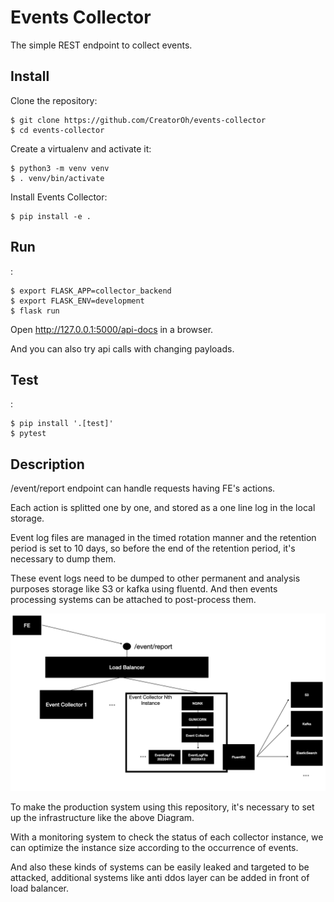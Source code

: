 Events Collector
======

The simple REST endpoint to collect events.


Install
-------

Clone the repository:

    $ git clone https://github.com/CreatorOh/events-collector
    $ cd events-collector

Create a virtualenv and activate it:

    $ python3 -m venv venv
    $ . venv/bin/activate

Install Events Collector:

    $ pip install -e .

Run
---

:

    $ export FLASK_APP=collector_backend
    $ export FLASK_ENV=development
    $ flask run


Open http://127.0.0.1:5000/api-docs in a browser.

And you can also try api calls with changing payloads.


Test
----

:

    $ pip install '.[test]'
    $ pytest



Description
-----------

/event/report endpoint can handle requests having FE's actions.

Each action is splitted one by one, and stored as a one line log in the local storage.

Event log files are managed in the timed rotation manner and the retention period is set to 10 days, so before the end of the retention period, it's necessary to dump them.

These event logs need to be dumped to other permanent and analysis purposes storage like S3 or kafka using fluentd. And then events processing systems can be attached to post-process them. 



![Production Diagram](https://github.com/CreatorOh/events-collector/blob/main/production_diagram.jpeg)

To make the production system using this repository, it's necessary to set up the infrastructure like the above Diagram.

With a monitoring system to check the status of each collector instance, we can optimize the instance size according to the occurrence of events.

And also these kinds of systems can be easily leaked and targeted to be attacked, additional systems like anti ddos layer can be added in front of load balancer.








